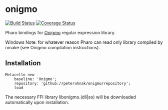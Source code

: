 # onigmo
[![Build Status][travis-badge]][travis] [![Coverage Status][coveralls-badge]][coveralls]

Pharo bindings for [Onigmo](https://github.com/k-takata/Onigmo) regular expression library.

Windows Note: for whatever reason Pharo can read only library compiled by nmake (see Onigmo compilation instructions).

## Installation

```smalltalk
Metacello new
	baseline: 'Onigmo';
	repository: 'github://peteruhnak/onigmo/repository';
	load
```

The necessary FFI library libonigmo.(dll|so) will be downloaded automatically upon installation.

[travis-badge]: https://travis-ci.org/peteruhnak/onigmo.svg?branch=master
[travis]: https://travis-ci.org/peteruhnak/onigmo
[coveralls-badge]: https://coveralls.io/repos/github/onigmo/pharo-sentry/badge.svg?branch=master
[coveralls]: https://coveralls.io/github/peteruhnak/onigmo?branch=master

